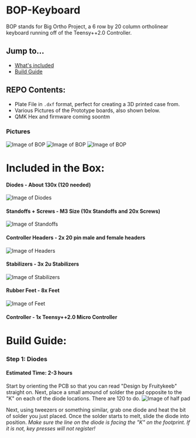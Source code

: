# BOP-Keyboard

BOP stands for Big Ortho Project, a 6 row by 20 column ortholinear keyboard running off of the Teensy++2.0 Controller.

## Jump to...
* [What's included](#included-in-the-box)
* [Build Guide](#build-guide)
  
## REPO Contents:
* Plate File in `.dxf` format, perfect for creating a 3D printed case from.
* Various Pictures of the Prototype boards, also shown below.
* QMK Hex and firmware coming soontm

### Pictures

![Image of BOP](https://i.imgur.com/mEWmMgv.jpg)
![Image of BOP](https://i.imgur.com/DbjVdvV.jpg)
![Image of BOP](https://i.imgur.com/IlWnuaP.jpg)


# Included in the Box:
#### Diodes - About 130x (120 needed)
![Image of Diodes](https://i.imgur.com/OT6Wkdf.jpg)
#### Standoffs + Screws - M3 Size (10x Standoffs and 20x Screws)
![Image of Standoffs](https://i.imgur.com/Eq6nieW.jpg)
#### Controller Headers - 2x 20 pin male and female headers
![Image of Headers](https://i.imgur.com/3377Pvh.jpg)
#### Stabilizers - 3x 2u Stabilizers
![Image of Stabilizers](https://i.imgur.com/qYNdEll.jpg)
#### Rubber Feet - 8x Feet
![Image of Feet](https://i.imgur.com/31zdTMb.jpg)
#### Controller - 1x Teensy++2.0 Micro Controller



# Build Guide:

### Step 1: Diodes
#### Estimated Time: 2-3 hours
Start by orienting the PCB so that you can read "Design by Fruitykeeb" straight on. Next, place a small amound of solder the pad opposite to the "K" on each of the diode locations. There are 120 to do.
![Image of half pad](https://i.imgur.com/cNkuTjS.jpg)

Next, using tweezers or something similar, grab one diode and heat the bit of solder you just placed. Once the solder starts to melt, slide the diode into position. *Make sure the line on the diode is facing the "K" on the footprint. If it is not, key presses will not register!*
